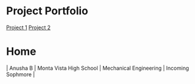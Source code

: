 # Project Portfolio
[Project 1](./project1.md)
[Project 2](./project2.md)
# Home

<!--| **Engineer** | **School** | **Area of Interest** | **Grade** |
|:--:|:--:|:--:|:--:|-->

| Anusha B | Monta Vista High School | Mechanical Engineering | Incoming Sophmore |

<!--To watch the BSE tutorial on how to create a portfolio, click here.-->
